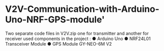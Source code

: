 # V2V-Communication-with-Arduino-Uno-NRF-GPS-module'
Two separate code files in V2V.zip
one for transmitter and another for receiver 
used components in the project :
● Arduino Uno
● NRF24L01 Transceiver Module
● GPS Module GY-NEO-6M V2
